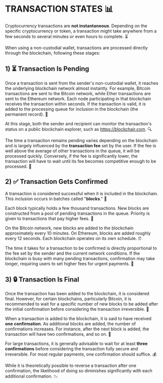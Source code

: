 # TRANSACTION STATES 📊

Cryptocurrency transactions are **not instantaneous**. Depending on the specific cryptocurrency or token, a transaction might take anywhere from a few seconds to several minutes or even hours to complete. ⏳

When using a non-custodial wallet, transactions are processed directly through the blockchain, following these stages:

## 1) ⏳ Transaction Is Pending 

Once a transaction is sent from the sender's non-custodial wallet, it reaches the underlying blockchain network almost instantly. For example, Bitcoin transactions are sent to the Bitcoin network, while Ether transactions are sent to the Ethereum network. Each node participating in that blockchain receives the transaction within seconds. If the transaction is valid, it is added to the processing queue for inclusion in the blockchain (the permanent record). 🔗

At this stage, both the sender and recipient can monitor the transaction's status on a public blockchain explorer, such as https://blockchair.com. 🔍

The time a transaction remains pending varies depending on the blockchain and is largely influenced by the **transaction fee** set by the user. If the fee is well above the average of other transactions in the queue, it will be processed quickly. Conversely, if the fee is significantly lower, the transaction will have to wait until its fee becomes competitive enough to be processed. 💸

## 2) ✅ Transaction Gets Confirmed 

A transaction is considered successful when it is included in the blockchain. This inclusion occurs in batches called "**blocks**." 🧱

Each block typically holds a few thousand transactions. New blocks are constructed from a pool of pending transactions in the queue. Priority is given to transactions that pay higher fees. 🥇

On the Bitcoin network, new blocks are added to the blockchain approximately every 10 minutes. On Ethereum, blocks are added roughly every 12 seconds. Each blockchain operates on its own schedule. ⏰

The time it takes for a transaction to be confirmed is directly proportional to the fee set by the sender and the current network conditions. If the blockchain is busy with many pending transactions, confirmation may take longer, requiring users to set higher fees for urgent payments. 🚀

## 3) 🔒 Transaction Is Final 

Once the transaction has been added to the blockchain, it is considered final. However, for certain blockchains, particularly Bitcoin, it is recommended to wait for a specific number of new blocks to be added after the initial confirmation before considering the transaction irreversible. 🔐

When a transaction is added to the blockchain, it is said to have received **one confirmation**. As additional blocks are added, the number of confirmations increases. For instance, after the next block is added, the transaction will have two confirmations, and so on. 🔢

For large transactions, it is generally advisable to wait for at least **three confirmations** before considering the transaction fully secure and irreversible. For most regular payments, one confirmation should suffice. 💰

While it is theoretically possible to reverse a transaction after one confirmation, the likelihood of doing so diminishes significantly with each additional confirmation. 📉